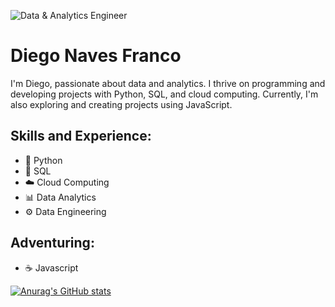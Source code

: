![Data & Analytics Engineer](https://media.licdn.com/dms/image/D4D16AQGp_TzoMrdX_g/profile-displaybackgroundimage-shrink_350_1400/0/1707853430562?e=1714003200&v=beta&t=1EWnmlNZdZpMeSK5BdZhb5ECn-q79V7ZPH-WQjy37mo)

# Diego Naves Franco
I'm Diego, passionate about data and analytics. I thrive on programming and developing projects with Python, SQL, and cloud computing. Currently, I'm also exploring and creating projects using JavaScript.

## Skills and Experience:
* 🐍 Python
* 🐘 SQL
* ☁️ Cloud Computing
* 📊 Data Analytics
* ⚙️ Data Engineering

## Adventuring:
* ☕ Javascript

[![Anurag's GitHub stats](https://github-readme-stats.vercel.app/api?username=dinaves)](https://github.com/anuraghazra/github-readme-stats)
